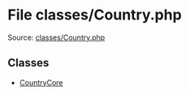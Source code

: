 File classes/Country.php
=========

Source: [classes/Country.php](https://github.com/PrestaShop/PrestaShop/blob/1.6.0.8/classes/Country.php)


Classes
-------

* [CountryCore](class.CountryCore.md)

